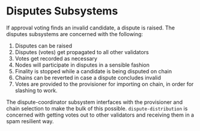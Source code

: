 # Disputes Subsystems

If approval voting finds an invalid candidate, a dispute is raised. The disputes
subsystems are concerned with the following:

1. Disputes can be raised
1. Disputes (votes) get propagated to all other validators
1. Votes get recorded as necessary
1. Nodes will participate in disputes in a sensible fashion
1. Finality is stopped while a candidate is being disputed on chain
1. Chains can be reverted in case a dispute concludes invalid
1. Votes are provided to the provisioner for importing on chain, in order for
   slashing to work.

The dispute-coordinator subsystem interfaces with the provisioner and chain
selection to make the bulk of this possible. `dispute-distribution` is concerned
with getting votes out to other validators and receiving them in a spam
resilient way.
